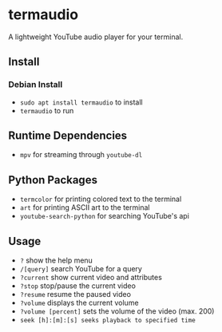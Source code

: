 
# termaudio
A lightweight YouTube audio player for your terminal.

## Install
### Debian Install
* `sudo apt install termaudio` to install
* `termaudio` to run

## Runtime Dependencies
* `mpv` for streaming through `youtube-dl`

## Python Packages
* `termcolor` for printing colored text to the terminal 
* `art` for printing ASCII art to the terminal
* `youtube-search-python` for searching YouTube's api

## Usage
* `?` show the help menu
* `/[query]` search YouTube for a query
* `?current` show current video and attributes
* `?stop` stop/pause the current video
* `?resume` resume the paused video
* `?volume` displays the current volume
* `?volume [percent]` sets the volume of the video (max. 200)
* `seek [h]:[m]:[s] seeks playback to specified time`
